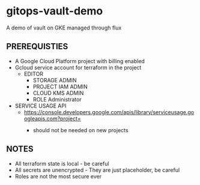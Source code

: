 # gitops-vault-demo
A demo of vault on GKE managed through flux

## PREREQUISTIES

* A Google Cloud Platform project with billing enabled
* Gcloud service account for terraform in the project
  * EDITOR
	* STORAGE ADMIN
	* PROJECT IAM ADMIN
	* CLOUD KMS ADMIN
	* ROLE Administrator
* SERVICE USAGE API
  * https://console.developers.google.com/apis/library/serviceusage.googleapis.com?project=<YOURPROJECT>
	* should not be needed on new projects


## NOTES

* All terraform state is local - be careful
* All secrets are unencrypted - They are just placeholder, be careful
* Roles are not the most secure ever
